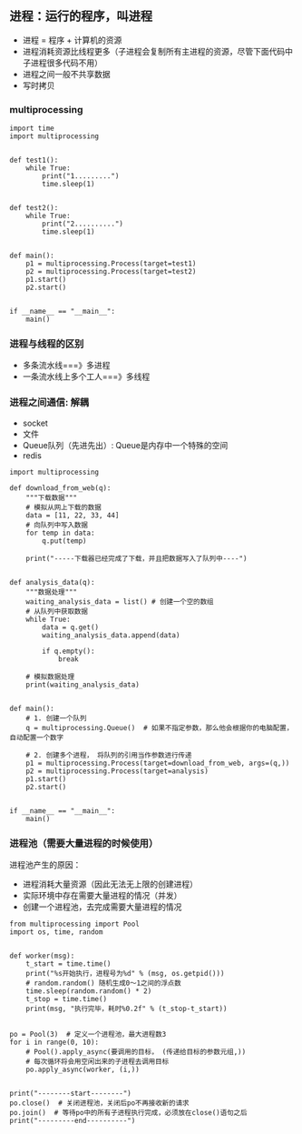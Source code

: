 ## 进程：运行的程序，叫进程
- 进程 = 程序 + 计算机的资源
- 进程消耗资源比线程更多（子进程会复制所有主进程的资源，尽管下面代码中子进程很多代码不用）
- 进程之间一般不共享数据
- 写时拷贝

### multiprocessing

```python3
import time
import multiprocessing


def test1():
    while True:
        print("1.........")
        time.sleep(1)


def test2():
    while True:
        print("2..........")
        time.sleep(1)


def main():
    p1 = multiprocessing.Process(target=test1)
    p2 = multiprocessing.Process(target=test2)
    p1.start()
    p2.start()


if __name__ == "__main__":
    main()
```

### 进程与线程的区别

- 多条流水线===》多进程
- 一条流水线上多个工人===》多线程

### 进程之间通信: 解耦

- socket
- 文件
- Queue队列（先进先出）: Queue是内存中一个特殊的空间
- redis

```python3
import multiprocessing

def download_from_web(q):
    """下载数据"""
    # 模拟从网上下载的数据
    data = [11, 22, 33, 44]
    # 向队列中写入数据
    for temp in data:
        q.put(temp)

    print("-----下载器已经完成了下载，并且把数据写入了队列中----")


def analysis_data(q):
    """数据处理"""
    waiting_analysis_data = list() # 创建一个空的数组
    # 从队列中获取数据
    while True:
        data = q.get()
        waiting_analysis_data.append(data)

        if q.empty():
            break

    # 模拟数据处理
    print(waiting_analysis_data)


def main():
    # 1. 创建一个队列
    q = multiprocessing.Queue()  # 如果不指定参数，那么他会根据你的电脑配置，自动配置一个数字

    # 2. 创建多个进程， 将队列的引用当作参数进行传递
    p1 = multiprocessing.Process(target=download_from_web, args=(q,))
    p2 = multiprocessing.Process(target=analysis)
    p1.start()
    p2.start()


if __name__ == "__main__":
    main()

```

### 进程池（需要大量进程的时候使用）

进程池产生的原因：
- 进程消耗大量资源（因此无法无上限的创建进程）
- 实际环境中存在需要大量进程的情况（并发）
- 创建一个进程池，去完成需要大量进程的情况

```python3
from multiprocessing import Pool
import os, time, random


def worker(msg):
    t_start = time.time()
    print("%s开始执行，进程号为%d" % (msg, os.getpid()))
    # random.random() 随机生成0～1之间的浮点数
    time.sleep(random.random() * 2)
    t_stop = time.time()
    print(msg, "执行完毕，耗时%0.2f" % (t_stop-t_start))


po = Pool(3)  # 定义一个进程池，最大进程数3
for i in range(0, 10):
    # Pool().apply_async(要调用的目标， (传递给目标的参数元组,))
    # 每次循环将会用空闲出来的子进程去调用目标
    po.apply_async(worker, (i,))


print("--------start--------")
po.close()  # 关闭进程池，关闭后po不再接收新的请求
po.join()  # 等待po中的所有子进程执行完成，必须放在close()语句之后
print("---------end----------")

```
